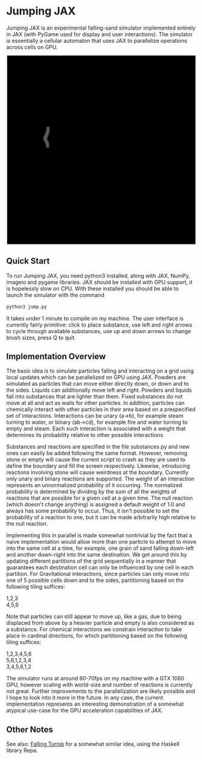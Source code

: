 # Jumping JAX
Jumping JAX is an experimental falling-sand simulator implemented entirely in JAX (with PyGame used for display and user interactions). The simulator is essentially a cellular automaton that uses JAX to parallelize operations across cells on GPU.

<p  align="center">
<img src="img/gameplay.gif" width="500" />
</p>

## Quick Start
To run Jumping JAX, you need python3 installed, along with JAX, NumPy, imageio and pygame libraries. JAX should be installed with GPU support, it is hopelessly slow on CPU. With these installed you should be able to launch the simulator with the command
```bash
python3 jump.py
```
It takes under 1 minute to compile on my machine. The user interface is currently fairly primitive: click to place substance, use left and right arrows to cycle through available substances, use up and down arrows to change brush sizes, press Q to quit.

## Implementation Overview
The basic idea is to simulate particles falling and interacting on a grid using local updates which can be parallelized on GPU using JAX. Powders are simulated as particles that can move either directly down, or down and to the sides. Liquids can additionally move left and right. Powders and liquids fall into substances that are lighter than them. Fixed substances do not move at all and act as walls for other particles. In addition, particles can chemically interact with other particles in their area based on a prespecified set of interactions. Interactions can be unary (a->b), for example steam turning to water, or binary (ab->cd), for example fire and water turning to empty and steam. Each such interaction is associated with a weight that determines its probability relative to other possible interactions.

Substances and reactions are specified in the file substances.py and new ones can easily be added following the same format. However, removing stone or empty will cause the current script to crash as they are used to define the boundary and fill the screen respectively. Likewise, introducing reactions involving stone will cause weirdness at the boundary. Currently only unary and binary reactions are supported. The weight of an interaction represents an unnormalized probability of it occurring. The normalized probability is determined by dividing by the sum of all the weights of reactions that are possible for a given cell at a given time. The null reaction (which doesn't change anything) is assigned a default weight of 1.0 and always has some probability to occur. Thus, it isn't possible to set the probability of a reaction to one, but it can be made arbitrarily high relative to the null reaction.

Implementing this in parallel is made somewhat nontrivial by the fact that a naive implementation would allow more than one particle to attempt to move into the same cell at a time, for example, one grain of sand falling down-left and another down-right into the same destination. We get around this by updating different partitions of the grid sequentially in a manner that guarantees each destination cell can only be influenced by one cell in each partition. For Gravitational interactions, since particles can only move into one of 5 possible cells down and to the sides, partitioning based on the following tiling suffices:

1,2,3  
4,5,6

Note that particles can still appear to move up, like a gas, due to being displaced from above by a heavier particle and empty is also considered as a substance. For chemical interactions we constrain interaction to take place in cardinal directions, for which partitioning based on the following tiling suffices:

1,2,3,4,5,6  
5,6,1,2,3,4  
3,4,5,6,1,2

The simulator runs at around 60-70fps on my machine with a GTX 1080 GPU, however scaling with world-size and number of reactions is currently not great. Further improvements to the parallelization are likely possible and I hope to look into it more in the future. In any case, the current implementation represents an interesting demonstration of a somewhat atypical use-case for the GPU acceleration capabilities of JAX.

## Other Notes
See also: [Falling Turnip](https://github.com/tranma/falling-turnip) for a somewhat similar idea, using the Haskell library Repa.